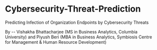 # Cybersecurity-Threat-Prediction
Predicting Infection of Organization Endpoints by Cybersecurity Threats

By -- Vishakha Bhattacharjee (MS in Business Analytics, Columbia University) and Piyush Beri (MBA in Business Analytics, Symbiosis Centre for Management & Human Resource Development)
